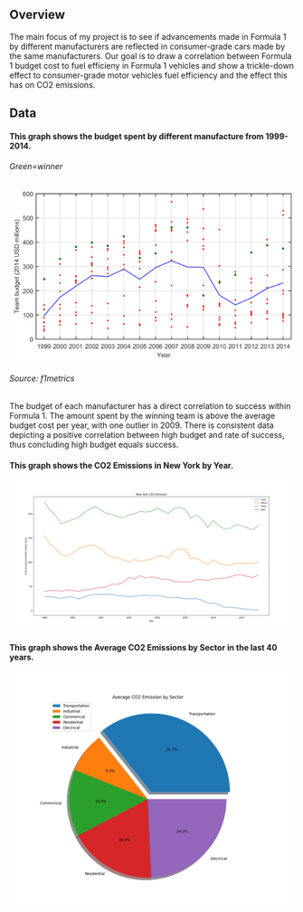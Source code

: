 ## Overview
The main focus of my project is to see if advancements made in Formula 1 by different manufacturers are reflected in consumer-grade cars made by the same manufacturers. Our goal is to draw a correlation between Formula 1 budget cost to fuel efficieny in Formula 1 vehicles and show a trickle-down effect to consumer-grade motor vehicles fuel efficiency and the effect this has on CO2 emissions.
## Data
#### This graph shows the budget spent by different manufacture from 1999-2014.
###### Green=winner
![graph](BudgetvsSuccess.png)
###### Source: f1metrics        
The budget of each manufacturer has a direct correlation to success within Formula 1. The amount spent by the winning team is above the average budget cost per year, with one outlier in 2009. There is consistent data depicting a positive correlation between high budget and rate of success, thus concluding high budget equals success.

#### This graph shows the CO2 Emissions in New York by Year.
![graph](NYCO2Emission.png)

#### This graph shows the Average CO2 Emissions by Sector in the last 40 years.
![graph](AverageCO2EmissionsbySector.png)

